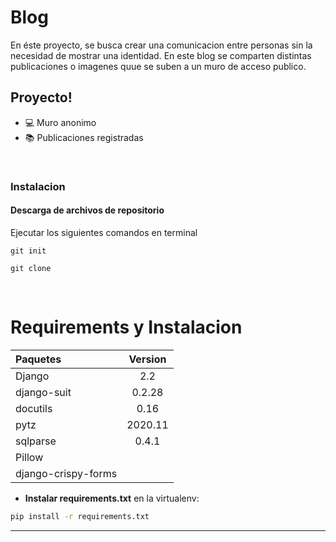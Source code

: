 # Blog

En éste proyecto, se busca crear una comunicacion entre personas sin la necesidad de mostrar una identidad. En este blog se comparten distintas publicaciones o imagenes quue se suben a un muro de acceso publico.
![]()


## Proyecto! 
- :computer:	Muro anonimo 
- :books:	 Publicaciones registradas

<br />

### Instalacion

#### Descarga de archivos de repositorio

Ejecutar los siguientes comandos en terminal
```
git init

git clone 
```

</br>
 
 
# Requirements y Instalacion

| Paquetes | Version |
|:---|:---:|
| Django| 2.2|
| django-suit| 0.2.28|
| docutils | 0.16 |
| pytz | 2020.11|
| sqlparse | 0.4.1|
| Pillow |
| django-crispy-forms|


* **Instalar requirements.txt** en la virtualenv:
```bash
pip install -r requirements.txt
```


---
